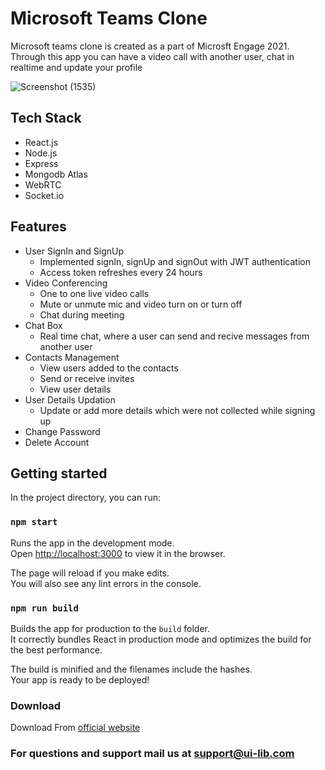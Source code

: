 <h1>Microsoft Teams Clone</h1>

<p>Microsoft teams clone is created as a part of Microsft Engage 2021. Through this app you can have a video call with another user, chat in realtime and update your  profile</p>

![Screenshot (1535)](https://user-images.githubusercontent.com/67138216/125674023-65d19767-3031-49fd-ab26-0389c96c501f.png)

<h2>Tech Stack</h2>
<ul>
   <li>React.js</li>
   <li>Node.js</li>
   <li>Express</li>
   <li>Mongodb Atlas</li>
   <li>WebRTC</li>
   <li>Socket.io</li>
</ul>
<h2>Features</h2>
<ul>
  <li>User SignIn and SignUp
    <ul>
      <li>Implemented signIn, signUp and signOut with JWT authentication</li>
      <li>Access token refreshes every 24 hours</li>
    </ul>
  </li>
  <li>Video Conferencing
    <ul>
      <li>One to one live video calls</li>
      <li>Mute or unmute mic and video turn on or turn off</li>
      <li>Chat during meeting</li>
    </ul>
  </li>
  <li>Chat Box
    <ul>
      <li>Real time chat, where a user can send and recive messages from another user</li>
    </ul>
  </li>
  <li>Contacts Management
    <ul>
      <li>View users added to the contacts</li>
      <li>Send or receive invites</li>
      <li>View user details</li>
    </ul>
  </li>
  <li>User Details Updation
    <ul>
      <li>Update or add more details which were not collected while signing up</li>
    </ul>
  </li> 
  <li>Change Password</li>
  <li>Delete Account</li>
</ul>

<h2 id="availablescripts">Getting started</h2>

<p>In the project directory, you can run:</p>

<h3 id="npmstart"><code>npm start</code></h3>

<p>Runs the app in the development mode.<br>
Open <a href="http://localhost:3000">http://localhost:3000</a> to view it in the browser.</p>

<p>The page will reload if you make edits.<br>
You will also see any lint errors in the console.</p>

<h3 id="npmrunbuild"><code>npm run build</code></h3>

<p>Builds the app for production to the <code>build</code> folder.<br>
It correctly bundles React in production mode and optimizes the build for the best performance.</p>

<p>The build is minified and the filenames include the hashes.<br>
Your app is ready to be deployed!</p>

<h3>Download</h3>
Download From <a href="https://ui-lib.com/downloads/matx-react-dashboard/">official website</a>

<h3>For questions and support mail us at <a href="mailto:support@ui-lib.com">support@ui-lib.com</a></h3>

